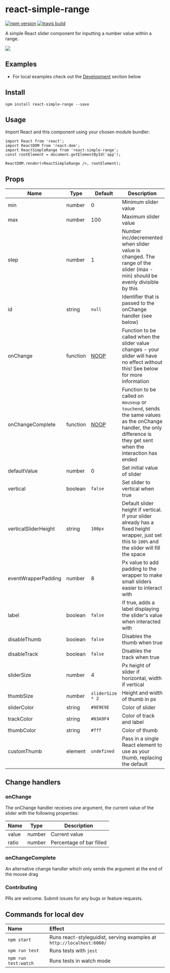 # react-simple-range

[![npm version](https://img.shields.io/npm/v/react-simple-range.svg?style=flat)](https://www.npmjs.com/package/react-simple-range)
[![travis build](https://img.shields.io/travis/tjallen/react-simple-range.svg?style=flat)](https://travis-ci.org/tjallen/react-simple-range)

A simple React slider component for inputting a number value within a range.

![](http://thomjamesallen.com/images/reactsimplerange-post-crop.jpg)

## Examples

- For local examples check out the [Development](#development) section below

## Install

```npm install react-simple-range --save```

## Usage

Import React and this component using your chosen module bundler:

```
import React from 'react';
import ReactDOM from 'react-dom';
import ReactSimpleRange from 'react-simple-range';
const rootElement = document.getElementById('app');

ReactDOM.render(<ReactSimpleRange />, rootElement);
```

## Props

Name | Type | Default | Description
---|---|---|---
min | number | 0 | Minimum slider value
max | number | 100 | Maximum slider value
step | number | 1  | Number inc/decremented when slider value is changed. The range of the slider (max - min) should be evenly divisible by this
id | string | `null` | Identifier that is passed to the onChange handler (see below)
onChange | function | [NOOP](https://en.wikipedia.org/wiki/NOP) | Function to be called when the slider value changes - your slider will have no effect without this! See below for more information
onChangeComplete | function | [NOOP](https://en.wikipedia.org/wiki/NOP) | Function to be called on `mouseup` or `touchend`, sends the same values as the onChange handler, the only difference is they get sent when the interaction has ended
defaultValue | number | 0 | Set initial value of slider
vertical | boolean | `false` | Set slider to vertical when true
verticalSliderHeight | string | `100px` | Default slider height if vertical. If your slider already has a fixed height wrapper, just set this to `100%` and the slider will fill the space
eventWrapperPadding | number | 8 | Px value to add padding to the wrapper to make small sliders easier to interact with
label | boolean | `false` | If true, adds a label displaying the slider's value when interacted with
disableThumb | boolean | `false` | Disables the thumb when true
disableTrack | boolean | `false` | Disables the track when true
sliderSize | number | 4 | Px height of slider if horizontal, width if vertical
thumbSize | number | `sliderSize * 2` | Height and width of thumb in px
sliderColor | string | `#9E9E9E` | Color of slider
trackColor | string | `#03A9F4` | Color of track and label
thumbColor | string | `#fff` | Color of thumb
customThumb | element | `undefined` | Pass in a single React element to use as your thumb, replacing the default

## Change handlers

### onChange

The onChange handler receives one argument, the current value of the slider with the following properties:

Name | Type | Description
---|---|---
value|number|Current value
ratio|number|Percentage of bar filled

### onChangeComplete

An alternative change handler which only sends the argument at the end of the mouse drag

### Contributing

PRs are welcome. Submit issues for any bugs or feature requests.

## Commands for local dev

Name | Effect
:---|:---
`npm start` | Runs react-styleguidist, serving examples at  `http://localhost:6060/`
`npm run test` | Runs tests with `jest`
`npm run test:watch` | Runs tests in watch mode 

